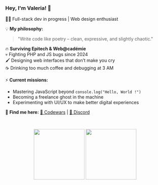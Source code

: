 ### Hey, I'm Valeria! 🚀  
👩‍💻 Full-stack dev in progress | Web design enthusiast  

💡 **My philosophy:**  
> "Write code like poetry – clean, expressive, and slightly chaotic."

🔥 **Surviving Epitech & Web@cadémie**  
💀 Fighting PHP and JS bugs since 2024  
🖌️ Designing web interfaces that don’t make you cry  
☕ Drinking too much coffee and debugging at 3 AM

  ⚡ **Current missions:**
- Mastering JavaScript beyond `console.log("Hello, World !")`
- Becoming a freelance ghost in the machine
- Experimenting with UI/UX to make better digital experiences  

📌 **Find me here:**
[🥋 Codewars](https://www.codewars.com/users/vallery_ik) | [💬 Discord](https://discordapp.com/users/1037635044216406057) 

&nbsp;

<p align="center">
  <img height="160em" src="https://github-readme-stats.vercel.app/api?username=Valleryikl&theme=algolia"/>
  <img height="160em" src="https://github-readme-stats.vercel.app/api/top-langs/?username=Valleryikl&langs_count=20&layout=compact&theme=algolia"/>
</p>
